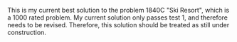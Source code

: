 This is my current best solution to the problem 1840C "Ski Resort", which is a 1000 rated problem. My current solution only passes test 1, and therefore needs to be revised. Therefore, this solution should be treated as still under construction.